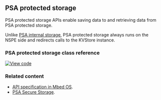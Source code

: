 ## PSA protected storage

PSA protected storage APIs enable saving data to and retrieving data from PSA protected storage.

Unlike [PSA internal storage](../apis/psa-internal-storage.html), PSA protected storage always runs on the NSPE side and redirects calls to the KVStore instance.

### PSA protected storage class reference

[![View code](https://www.mbed.com/embed/?type=library)](https://os.mbed.com/docs/v5.12/mbed-os-api-doxy/protected__storage_8h.html)

### Related content

- [API specification in Mbed OS](../apis/storage.html).
- [PSA Secure Storage](https://pages.arm.com/PSA-APIs).
